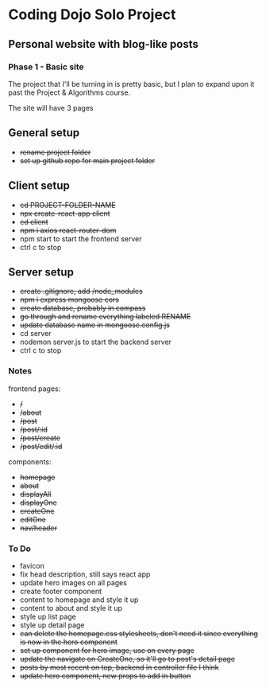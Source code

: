 # Coding Dojo Solo Project
## Personal website with blog-like posts
### Phase 1 - Basic site
The project that I'll be turning in is pretty basic, but I plan to expand upon it past the Project & Algorithms course. 

The site will have 3 pages




## General setup
- ~~rename project folder~~
- ~~set up github repo for main project folder~~

## Client setup
- ~~cd PROJECT-FOLDER-NAME~~
- ~~npx create-react-app client~~
- ~~cd client~~
- ~~npm i axios react-router-dom~~
- npm start to start the frontend server
- ctrl c to stop

## Server setup
- ~~create .gitignore, add /node_modules~~
- ~~npm i express mongoose cors~~
- ~~create database, probably in compass~~
- ~~go through and rename everything labeled RENAME~~
- ~~update database name in mongoose.config.js~~
- cd server
- nodemon server.js to start the backend server
- ctrl c to stop


### Notes
frontend pages:
- ~~/~~
- ~~/about~~
- ~~/post~~
- ~~/post/:id~~
- ~~/post/create~~
- ~~/post/edit/:id~~

components:
- ~~homepage~~
- ~~about~~
- ~~displayAll~~
- ~~displayOne~~
- ~~createOne~~
- ~~editOne~~
- ~~nav/header~~

### To Do
- favicon
- fix head description, still says react app
- update hero images on all pages
- create footer component
- content to homepage and style it up
- content to about and style it up
- style up list page
- style up detail page
- ~~can delete the homepage.css stylesheets, don't need it since everything is now in the hero component~~
- ~~set up component for hero image, use on every page~~
- ~~update the navigate on CreateOne, so it'll go to post's detail page~~
- ~~posts by most recent on top, backend in controller file I think~~
- ~~update hero component, new props to add in button~~
